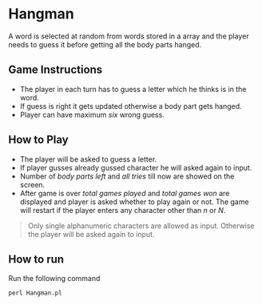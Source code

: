 # Hangman
A word is selected at random from words stored in a array and the player needs to guess it before getting all the body parts hanged.

## Game Instructions

- The player in each turn has to guess a letter which he thinks is in the word.
- If guess is right it gets updated otherwise a body part gets hanged.
- Player can have maximum _six_ wrong guess.

## How to Play
- The player will be asked to guess a letter.
- If player gusses already gussed character he will asked again to input.
- Number of _body parts left_ and _all tries_ till now are showed on the screen.
- After game is over _total games played_ and _total games won_ are displayed and player is asked whether to play again or not. The game will restart if the player enters any character other than _n_ or _N_.

>  Only single alphanumeric characters are allowed as input. Otherwise the player will be asked again to input.
## How to run

Run the following command
```
perl Hangman.pl
```